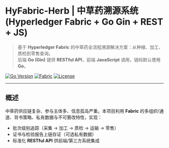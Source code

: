 # HyFabric-Herb | 中草药溯源系统 (Hyperledger Fabric + Go Gin + REST + JS)

> 基于 **Hyperledger Fabric** 的中草药全流程溯源解决方案：从种植、加工、质检到零售查询。  
> 后端 **Go (Gin)** 提供 **RESTful API**，前端 **JavaScript** 调用，链码默认使用 **Go**。

[![Go Version](https://img.shields.io/badge/Go-%3E=1.21-blue.svg)]()
[![Fabric](https://img.shields.io/badge/Hyperledger-Fabric-2.x-6f42c1.svg)]()
[![License](https://img.shields.io/badge/license-MIT-green.svg)]()

---



## 概述
中草药供应链复杂、参与主体多、信息孤岛严重。本项目利用 **Fabric** 的多组织/通道、背书策略、私有数据与不可篡改特性，实现：
- 批次级别追踪（采集 → 加工 → 质检 → 运输 → 零售）
- 证书与检验报告上链存证（可选私有数据）
- 标准化 **RESTful API** 供前端/第三方系统集成


